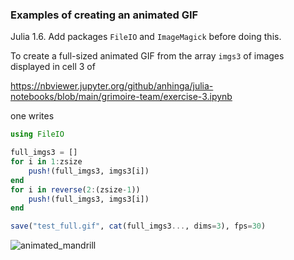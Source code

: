 ### Examples of creating an animated GIF

Julia 1.6. Add packages `FileIO` and `ImageMagick` before doing this.

To create a full-sized animated GIF from the array `imgs3` of images displayed in cell 3 of

https://nbviewer.jupyter.org/github/anhinga/julia-notebooks/blob/main/grimoire-team/exercise-3.ipynb

one writes

```julia
using FileIO

full_imgs3 = []
for i in 1:zsize
    push!(full_imgs3, imgs3[i])
end
for i in reverse(2:(zsize-1))
    push!(full_imgs3, imgs3[i])
end

save("test_full.gif", cat(full_imgs3..., dims=3), fps=30)
```

![animated_mandrill](test_full.gif)
